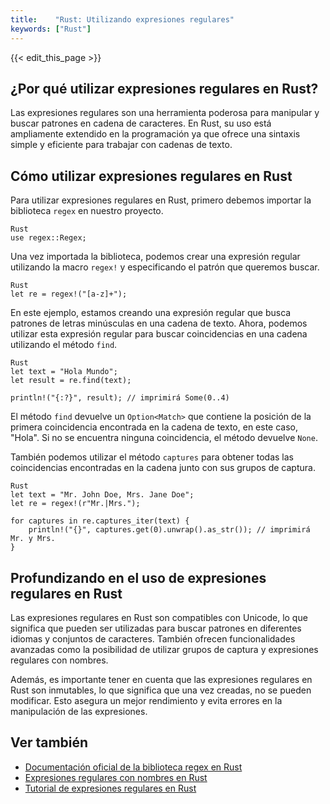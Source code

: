 ```yaml
---
title:    "Rust: Utilizando expresiones regulares"
keywords: ["Rust"]
---
```


{{< edit_this_page >}}

## ¿Por qué utilizar expresiones regulares en Rust? 
Las expresiones regulares son una herramienta poderosa para manipular y buscar patrones en cadena de caracteres. En Rust, su uso está ampliamente extendido en la programación ya que ofrece una sintaxis simple y eficiente para trabajar con cadenas de texto.

## Cómo utilizar expresiones regulares en Rust
Para utilizar expresiones regulares en Rust, primero debemos importar la biblioteca `regex` en nuestro proyecto.

```
Rust
use regex::Regex;
```

Una vez importada la biblioteca, podemos crear una expresión regular utilizando la macro `regex!` y especificando el patrón que queremos buscar.

```
Rust
let re = regex!("[a-z]+");
```
En este ejemplo, estamos creando una expresión regular que busca patrones de letras minúsculas en una cadena de texto. Ahora, podemos utilizar esta expresión regular para buscar coincidencias en una cadena utilizando el método `find`.

```
Rust
let text = "Hola Mundo";
let result = re.find(text);

println!("{:?}", result); // imprimirá Some(0..4)
```

El método `find` devuelve un `Option<Match>` que contiene la posición de la primera coincidencia encontrada en la cadena de texto, en este caso, "Hola". Si no se encuentra ninguna coincidencia, el método devuelve `None`.

También podemos utilizar el método `captures` para obtener todas las coincidencias encontradas en la cadena junto con sus grupos de captura.

```
Rust
let text = "Mr. John Doe, Mrs. Jane Doe";
let re = regex!(r"Mr.|Mrs.");

for captures in re.captures_iter(text) {
    println!("{}", captures.get(0).unwrap().as_str()); // imprimirá Mr. y Mrs.
}
```

## Profundizando en el uso de expresiones regulares en Rust
Las expresiones regulares en Rust son compatibles con Unicode, lo que significa que pueden ser utilizadas para buscar patrones en diferentes idiomas y conjuntos de caracteres. También ofrecen funcionalidades avanzadas como la posibilidad de utilizar grupos de captura y expresiones regulares con nombres.

Además, es importante tener en cuenta que las expresiones regulares en Rust son inmutables, lo que significa que una vez creadas, no se pueden modificar. Esto asegura un mejor rendimiento y evita errores en la manipulación de las expresiones.

## Ver también
- [Documentación oficial de la biblioteca regex en Rust](https://docs.rs/regex/1.4.3/regex/)
- [Expresiones regulares con nombres en Rust](https://doc.rust-lang.org/stable/regex/regex/index.html#group-names)
- [Tutorial de expresiones regulares en Rust](https://www.shortn0tes.com/2020/05/rust-regular-expressions.html)